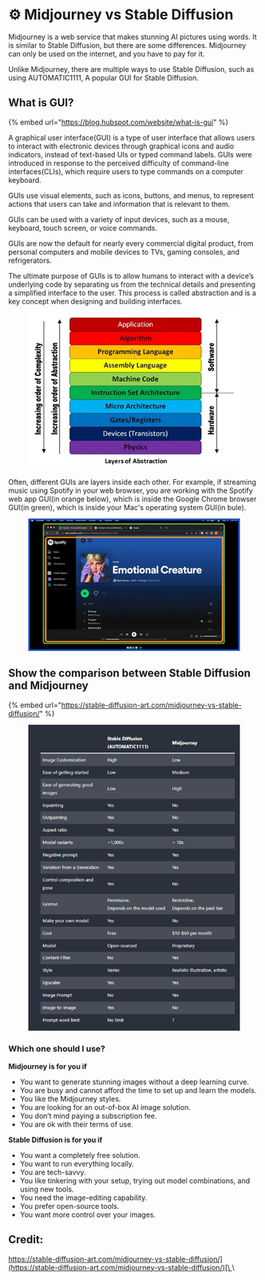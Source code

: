 # ⚙ Midjourney vs Stable Diffusion

Midjourney is a web service that makes stunning AI pictures using words. It is similar to Stable Diffusion, but there are some differences. Midjourney can only be used on the internet, and you have to pay for it.&#x20;

Unlike Midjourney, there are multiple ways to use Stable Diffusion, such as using AUTOMATIC1111, A popular GUI for Stable Diffusion.

## What is GUI?

{% embed url="https://blog.hubspot.com/website/what-is-gui" %}

A graphical user interface(GUI) is a type of user interface that allows users to interact with electronic devices through graphical icons and audio indicators, instead of text-based UIs or typed command labels. GUIs were introduced in response to the perceived difficulty of command-line interfaces(CLIs), which require users to type commands on a computer keyboard.

GUIs use visual elements, such as icons, buttons, and menus, to represent actions that users can take and information that is relevant to them.

GUIs can be used with a variety of input devices, such as a mouse, keyboard, touch screen, or voice commands.

GUIs are now the default for nearly every commercial digital product, from personal computers and mobile devices to TVs, gaming consoles, and refrigerators.

The ultimate purpose of GUIs is to allow humans to interact with a device’s underlying code by separating us from the technical details and presenting a simplified interface to the user. This process is called abstraction and is a key concept when designing and building interfaces.

<figure><img src=".gitbook/assets/image (4).png" alt=""><figcaption></figcaption></figure>

Often, different GUIs are layers inside each other. For example, if streaming music using Spotify in your web browser, you are working with the Spotify web app GUI(in orange below), which is inside the Google Chrome browser GUI(in green), which is inside your Mac's operating system GUI(in bule).

<figure><img src=".gitbook/assets/image (3).png" alt=""><figcaption></figcaption></figure>

## Show the comparison between Stable Diffusion and Midjourney

{% embed url="https://stable-diffusion-art.com/midjourney-vs-stable-diffusion/" %}

<figure><img src=".gitbook/assets/Capture.PNG" alt=""><figcaption></figcaption></figure>

### Which one should I use?

**Midjourney is for you if**

* You want to generate stunning images without a deep learning curve.
* You are busy and cannot afford the time to set up and learn the models.
* You like the Midjourney styles.
* You are looking for an out-of-box AI image solution.
* You don’t mind paying a subscription fee.
* You are ok with their terms of use.

**Stable Diffusion is for you if**

* You want a completely free solution.
* You want to run everything locally.
* You are tech-savvy.
* You like tinkering with your setup, trying out model combinations, and using new tools.
* You need the image-editing capability.
* You prefer open-source tools.
* You want more control over your images.

## Credit:

[https://stable-diffusion-art.com/midjourney-vs-stable-diffusion/](https://stable-diffusion-art.com/midjourney-vs-stable-diffusion/)[\
](https://stable-diffusion-art.com/midjourney-vs-stable-diffusion/)\
